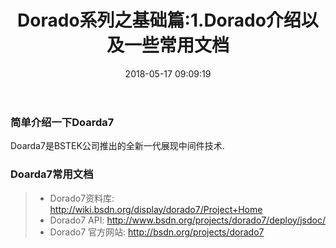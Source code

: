 ﻿---
title: Dorado系列之基础篇:1.Dorado介绍以及一些常用文档
date: 2018-05-17 09:09:19
tags: [Doarda7]
categories: [Doarda7]
---

### 简单介绍一下Doarda7
Doarda7是BSTEK公司推出的全新一代展现中间件技术.

<!--more-->

### Doarda7常用文档
> *  Dorado7资料库: http://wiki.bsdn.org/display/dorado7/Project+Home 
> *  Dorado7 API: http://www.bsdn.org/projects/dorado7/deploy/jsdoc/
> *  Dorado7 官方网站: http://bsdn.org/projects/dorado7

